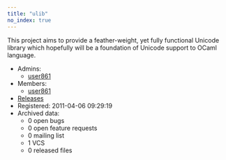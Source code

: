 ```yaml
---
title: "ulib"
no_index: true
---
```


This project aims to provide a feather-weight, yet fully functional Unicode library which hopefully will be a foundation of Unicode support to OCaml language.


* Admins:
  * [user861](/users/user861)
* Members:
  * [user861](/users/user861)
* [Releases](https://download.ocamlcore.org/ulib)
* Registered: 2011-04-06 09:29:19
* Archived data:
  * 0 open bugs
  * 0 open feature requests
  * 0 mailing list
  * 1 VCS
  * 0 released files
